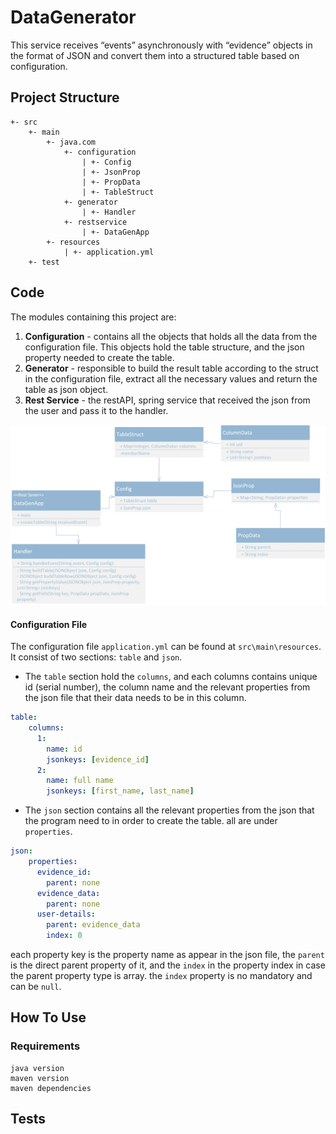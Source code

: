 # DataGenerator
This service receives “events” asynchronously with “evidence” objects in the format of JSON and convert them into a structured table based on configuration.
## Project Structure
```$xslt
+- src
    +- main
        +- java.com
            +- configuration
                | +- Config
                | +- JsonProp
                | +- PropData
                | +- TableStruct
            +- generator
                | +- Handler
            +- restservice
                | +- DataGenApp
        +- resources
            | +- application.yml
    +- test
```
## Code
The modules containing this project are:
1. **Configuration** - contains all the objects that holds all the data from the configuration file.
This objects hold the table structure, and the json property needed to create the table. 
1. **Generator** - responsible to build the result table according to the struct in the configuration file, extract all the necessary values and return the table as json object. 
1. **Rest Service** - the restAPI, spring service that received the json from the user and pass it to the handler.
<img src="images/uml.png">

#### Configuration File
The configuration file `application.yml` can be found at `src\main\resources`.
It consist of two sections: `table` and `json`.
*  The `table` section hold the `columns`, and each columns contains unique id (serial number), the column name and the relevant properties from the json file that their data needs to be in this column.
```yaml
table:
    columns:
      1:
        name: id
        jsonkeys: [evidence_id]
      2:
        name: full name
        jsonkeys: [first_name, last_name]
```
* The `json` section contains all the relevant properties from the json that the program need to in order to create the table.
all are under `properties`.
```yaml
json:
    properties:
      evidence_id:
        parent: none
      evidence_data:
        parent: none
      user-details:
        parent: evidence_data
        index: 0
```
each property key is the property name as appear in the json file, the `parent` is the direct parent property of it, and the `index` in the property index in case the parent property type is array.
the `index` property is no mandatory and can be `null`.
## How To Use

### Requirements
```text
java version
maven version
maven dependencies
```
## Tests


